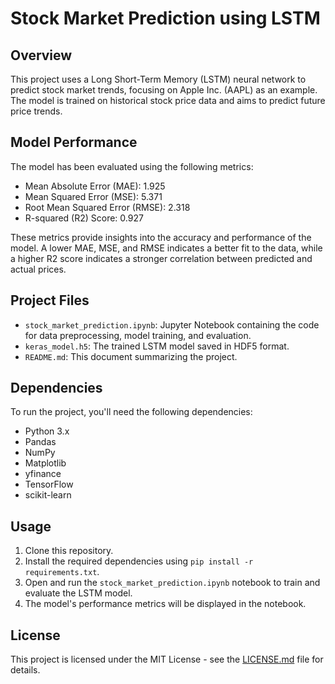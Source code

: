 # Stock Market Prediction using LSTM

## Overview

This project uses a Long Short-Term Memory (LSTM) neural network to predict stock market trends, focusing on Apple Inc. (AAPL) as an example. The model is trained on historical stock price data and aims to predict future price trends.

## Model Performance

The model has been evaluated using the following metrics:

- Mean Absolute Error (MAE): 1.925
- Mean Squared Error (MSE): 5.371
- Root Mean Squared Error (RMSE): 2.318
- R-squared (R2) Score: 0.927

These metrics provide insights into the accuracy and performance of the model. A lower MAE, MSE, and RMSE indicates a better fit to the data, while a higher R2 score indicates a stronger correlation between predicted and actual prices.

## Project Files

- `stock_market_prediction.ipynb`: Jupyter Notebook containing the code for data preprocessing, model training, and evaluation.
- `keras_model.h5`: The trained LSTM model saved in HDF5 format.
- `README.md`: This document summarizing the project.

## Dependencies

To run the project, you'll need the following dependencies:

- Python 3.x
- Pandas
- NumPy
- Matplotlib
- yfinance
- TensorFlow
- scikit-learn

## Usage

1. Clone this repository.
2. Install the required dependencies using `pip install -r requirements.txt`.
3. Open and run the `stock_market_prediction.ipynb` notebook to train and evaluate the LSTM model.
4. The model's performance metrics will be displayed in the notebook.

## License

This project is licensed under the MIT License - see the [LICENSE.md](LICENSE.md) file for details.
